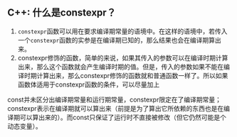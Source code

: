 ## C++: 什么是constexpr？

1. `constexpr`函数可以用在要求编译期常量的语境中。在这样的语境中，若传入一个`constexpr`函数的实参是在编译期已知的，那么结果也会在编译期算出来。
2. constexpr修饰的函数，简单的来说，如果其传入的参数可以在编译时期计算出来，那么这个函数就会产生编译时期的值。但是，传入的参数如果不能在编译时期计算出来，那么constexpr修饰的函数就和普通函数一样了。所以如果函数体适用于constexpr函数的条件，可以尽量加上



const并未区分出编译期常量和运行期常量，constexpr限定在了编译期常量；constexpr表示在编译期就可以算出来（前提是为了算出它所依赖的东西也是在编译期可以算出来的）。而const只保证了运行时不直接被修改（但它仍然可能是个动态变量）。


